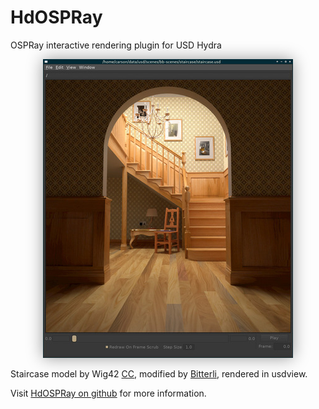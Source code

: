 # HdOSPRay
OSPRay interactive rendering plugin for USD Hydra

<p align="center">
<img src="images/hdospray_staircase.jpg" style="padding: 0px 0px 0px 0px; box-shadow: 0px 0px 24px rgba(0,0,0,0.4); ">
</p>

Staircase model by Wig42 [CC](https://creativecommons.org/licenses/by/3.0/), modified by [Bitterli](https://benedikt-bitterli.me/resources/), rendered in usdview.

Visit [HdOSPRay on github](https://github.com/ospray/hdospray) for more information.
